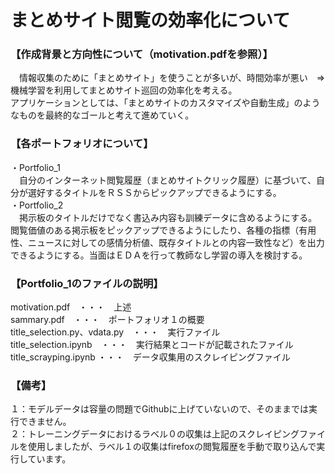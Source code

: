# まとめサイト閲覧の効率化について

### 【作成背景と方向性について（motivation.pdfを参照）】
　情報収集のために「まとめサイト」を使うことが多いが、時間効率が悪い　⇒　機械学習を利用してまとめサイト巡回の効率化を考える。  
アプリケーションとしては、「まとめサイトのカスタマイズや自動生成」のようなものを最終的なゴールと考えて進めていく。  
### 【各ポートフォリオについて】
・Portfolio_1  
　自分のインターネット閲覧履歴（まとめサイトクリック履歴）に基づいて、自分が選好するタイトルをＲＳＳからピックアップできるようにする。  
・Portfolio_2  
　掲示板のタイトルだけでなく書込み内容も訓練データに含めるようにする。閲覧価値のある掲示板をピックアップできるようにしたり、各種の指標（有用性、ニュースに対しての感情分析値、既存タイトルとの内容一致性など）を出力できるようにする。当面はＥＤＡを行って教師なし学習の導入を検討する。
  
### 【Portfolio_1のファイルの説明】
motivation.pdf　・・・　上述  
sammary.pdf　・・・　ポートフォリオ１の概要  
title_selection.py、vdata.py　・・・　実行ファイル  
title_selection.ipynb　・・・　実行結果とコードが記載されたファイル    
title_scrayping.ipynb  ・・・　データ収集用のスクレイピングファイル  
  
###  【備考】
１：モデルデータは容量の問題でGithubに上げていないので、そのままでは実行できません。  
２：トレーニングデータにおけるラベル０の収集は上記のスクレイピングファイルを使用しましたが、ラベル１の収集はfirefoxの閲覧履歴を手動で取り込んで実行しています。
